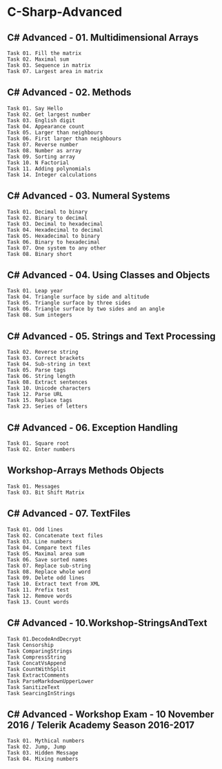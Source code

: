 # C-Sharp-Advanced

## C# Advanced - 01. Multidimensional Arrays</br>
    Task 01. Fill the matrix
    Task 02. Maximal sum
    Task 03. Sequence in matrix
    Task 07. Largest area in matrix
    
## C# Advanced - 02. Methods</br>
    Task 01. Say Hello
    Task 02. Get largest number
    Task 03. English digit
    Task 04. Appearance count
    Task 05. Larger than neighbours
    Task 06. First larger than neighbours
    Task 07. Reverse number
    Task 08. Number as array
    Task 09. Sorting array
    Task 10. N Factorial
    Task 11. Adding polynomials
    Task 14. Integer calculations

## C# Advanced - 03. Numeral Systems</br>
    Task 01. Decimal to binary
    Task 02. Binary to decimal
    Task 03. Decimal to hexadecimal
    Task 04. Hexadecimal to decimal
    Task 05. Hexadecimal to binary
    Task 06. Binary to hexadecimal
    Task 07. One system to any other
    Task 08. Binary short

## C# Advanced - 04. Using Classes and Objects</br>
    Task 01. Leap year
    Task 04. Triangle surface by side and altitude
    Task 05. Triangle surface by three sides
    Task 06. Triangle surface by two sides and an angle
    Task 08. Sum integers
    
## C# Advanced - 05. Strings and Text Processing</br>
    Task 02. Reverse string
    Task 03. Correct brackets
    Task 04. Sub-string in text
    Task 05. Parse tags
    Task 06. String length
    Task 08. Extract sentences
    Task 10. Unicode characters
    Task 12. Parse URL
    Task 15. Replace tags
    Task 23. Series of letters
    
## C# Advanced - 06. Exception Handling</br>
    Task 01. Square root 
    Task 02. Enter numbers
    
## Workshop-Arrays Methods Objects</br>
    Task 01. Messages 
    Task 03. Bit Shift Matrix 

## C# Advanced - 07. TextFiles</br>
    Task 01. Odd lines	
    Task 02. Concatenate text files	
    Task 03. Line numbers	
    Task 04. Compare text files	
    Task 05. Maximal area sum	
    Task 06. Save sorted names	
    Task 07. Replace sub-string	
    Task 08. Replace whole word	
    Task 09. Delete odd lines	
    Task 10. Extract text from XML	
    Task 11. Prefix test		
    Task 12. Remove words	
    Task 13. Count words
    
## C# Advanced - 10.Workshop-StringsAndText</br>
    Task 01.DecodeAndDecrypt
    Task Censorship
    Task ComparingStrings
    Task CompressString
    Task ConcatVsAppend
    Task CountWithSplit
    Task ExtractComments
    Task ParseMarkdownUpperLower
    Task SanitizeText
    Task SearcingInStrings
    
## C# Advanced - Workshop Exam - 10 November 2016 / Telerik Academy Season 2016-2017
    Task 01. Mythical numbers
    Task 02. Jump, Jump
    Task 03. Hidden Message
    Task 04. Mixing numbers
